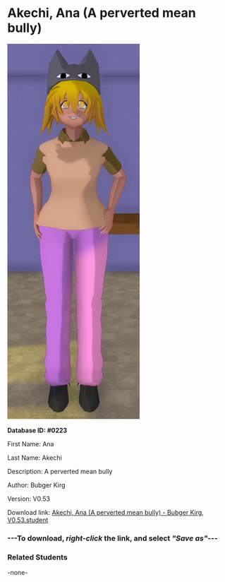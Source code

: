 # Akechi, Ana (A perverted mean bully)

<img src="../../Files/Images/Akechi, Ana (A perverted mean bully).png" title="Akechi, Ana (A perverted mean bully) - Bubger Kirg, V0.53">

**Database ID: #0223**

First Name: Ana

Last Name: Akechi

Description: A perverted mean bully

Author: Bubger Kirg

Version: V0.53

Download link: <a href="https://raw.githubusercontent.com/Arbiter1223/Daigaku-Gurashi-Custom-Students/master/Files/Student%20Files/Akechi%2C%20Ana%20(A%20perverted%20mean%20bully)%20-%20Bubger%20Kirg%2C%20V0.53.student">Akechi, Ana (A perverted mean bully) - Bubger Kirg, V0.53.student</a>

### ---**To download, _right-click_ the link, and select _"Save as"_**---

### Related Students

-none-
